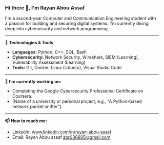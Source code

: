 ### Hi there 👋, I'm Rayan Abou Assaf

I'm a second-year Computer and Communication Engineering student with a passion for building and securing digital systems. I'm currently diving deep into cybersecurity and network programming.

---

**🔧 Technologies & Tools**
*   **Languages:** Python, C++, SQL, Bash
*   **Cybersecurity:** Network Security, Wireshark, SIEM (Learning), Vulnerability Assessment (Learning)
*   **Tools:** Git, Docker, Linux (Ubuntu), Visual Studio Code

---

**🌱 I’m currently working on:**
- Completing the Google Cybersecurity Professional Certificate on Coursera.
- [Name of a university or personal project, e.g., "A Python-based network packet sniffer"].

---

**📫 How to reach me:**
- LinkedIn: www.linkedin.com/in/rayan-abou-assaf
- Email: Rayan Abou assaf <abr036885@gmail.com>
